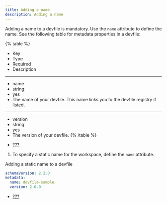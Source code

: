 ```yaml
---
title: Adding a name
description: Adding a name
---
```


Adding a name to a devfile is mandatory. Use the `name` attribute to
define the name. See the following table for metadata properties in a
devfile:

{% table %}
* Key
* Type
* Required
* Description
---
* name
* string
* yes
* The name of your devfile. This name
links you to the devfile registry if listed.
---
* version
* string
* yes
* The version of your devfile.
{% /table %}

- [???](#adding-schema-version-to-a-devfile.adoc)

1.  To specify a static name for the workspace, define the `name`
    attribute.

Adding a static name to a devfile

```yaml
schemaVersion: 2.2.0
metadata:
  name: devfile-sample
  version: 2.0.0
```

- [???](#api-reference.adoc)
